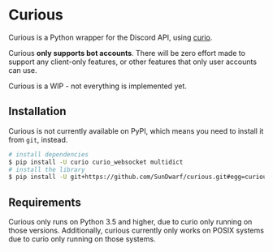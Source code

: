 # Curious

Curious is a Python wrapper for the Discord API, using 
[curio](https://github.com/dabeaz/curio).

Curious **only supports bot accounts**. There will be zero effort made
to support any client-only features, or other features that only user
accounts can use.

Curious is a WIP - not everything is implemented yet.

## Installation

Curious is not currently available on PyPI, which means you need to 
install it from `git`, instead.

```bash
# install dependencies
$ pip install -U curio curio_websocket multidict
# install the library
$ pip install -U git+https://github.com/SunDwarf/curious.git#egg=curious
```

## Requirements

Curious only runs on Python 3.5 and higher, due to curio only running on
those versions. Additionally, curious currently only works on POSIX
systems due to curio only running on those systems.
